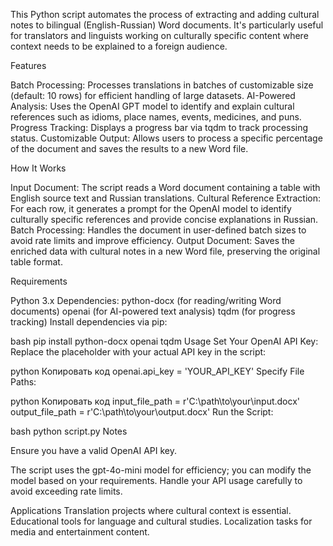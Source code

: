 This Python script automates the process of extracting and adding cultural notes to bilingual (English-Russian) Word documents. It's particularly useful for translators and linguists working on culturally specific content where context needs to be explained to a foreign audience.

Features

Batch Processing: Processes translations in batches of customizable size (default: 10 rows) for efficient handling of large datasets.
AI-Powered Analysis: Uses the OpenAI GPT model to identify and explain cultural references such as idioms, place names, events, medicines, and puns.
Progress Tracking: Displays a progress bar via tqdm to track processing status.
Customizable Output: Allows users to process a specific percentage of the document and saves the results to a new Word file.

How It Works

Input Document: The script reads a Word document containing a table with English source text and Russian translations.
Cultural Reference Extraction: For each row, it generates a prompt for the OpenAI model to identify culturally specific references and provide concise explanations in Russian.
Batch Processing: Handles the document in user-defined batch sizes to avoid rate limits and improve efficiency.
Output Document: Saves the enriched data with cultural notes in a new Word file, preserving the original table format.

Requirements

Python 3.x
Dependencies:
python-docx (for reading/writing Word documents)
openai (for AI-powered text analysis)
tqdm (for progress tracking)
Install dependencies via pip:

bash
pip install python-docx openai tqdm
Usage
Set Your OpenAI API Key: Replace the placeholder with your actual API key in the script:

python
Копировать код
openai.api_key = 'YOUR_API_KEY'
Specify File Paths:

python
Копировать код
input_file_path = r'C:\path\to\your\input.docx'
output_file_path = r'C:\path\to\your\output.docx'
Run the Script:

bash
python script.py
Notes

Ensure you have a valid OpenAI API key.

The script uses the gpt-4o-mini model for efficiency; you can modify the model based on your requirements.
Handle your API usage carefully to avoid exceeding rate limits.

Applications
Translation projects where cultural context is essential.
Educational tools for language and cultural studies.
Localization tasks for media and entertainment content.
